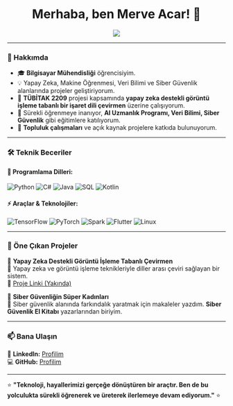 <h1 align="center">Merhaba, ben Merve Acar! 👋</h1>

<p align="center">
  <img src="https://readme-typing-svg.herokuapp.com?font=Fira+Code&weight=600&size=22&pause=1000&color=6F42C1&center=true&width=600&lines=Veri%2C+sadece+rakamlardan+ibaret+de%C4%9Fildir%3B+i%C3%A7inde+ke%C5%9Ffedilmeyi+bekleyen+hikayeler+vard%C4%B1r." />
</p>

---

### 🎨 Hakkımda

- 🎓 **Bilgisayar Mühendisliği** öğrencisiyim.
- 💡 Yapay Zeka, Makine Öğrenmesi, Veri Bilimi ve Siber Güvenlik alanlarında projeler geliştiriyorum.
- 🚀 **TÜBİTAK 2209** projesi kapsamında **yapay zeka destekli görüntü işleme tabanlı bir işaret dili çevirmen** üzerine çalışıyorum.
- 🎯 Sürekli öğrenmeye inanıyor, **AI Uzmanlık Programı, Veri Bilimi, Siber Güvenlik** gibi eğitimlere katılıyorum.
- 🌱 **Topluluk çalışmaları** ve açık kaynak projelere katkıda bulunuyorum.

---

### 🛠️ Teknik Beceriler

#### 🚀 **Programlama Dilleri:**
![Python](https://img.shields.io/badge/-Python-3776AB?style=flat-square&logo=python&logoColor=white)
![C#](https://img.shields.io/badge/-C%23-239120?style=flat-square&logo=csharp&logoColor=white)
![Java](https://img.shields.io/badge/-Java-007396?style=flat-square&logo=java&logoColor=white)
![SQL](https://img.shields.io/badge/-SQL-4479A1?style=flat-square&logo=mysql&logoColor=white)
![Kotlin](https://img.shields.io/badge/-Kotlin-0095D5?style=flat-square&logo=kotlin&logoColor=white)

#### ⚡ **Araçlar & Teknolojiler:**
![TensorFlow](https://img.shields.io/badge/-TensorFlow-FF6F00?style=flat-square&logo=tensorflow&logoColor=white)
![PyTorch](https://img.shields.io/badge/-PyTorch-EE4C2C?style=flat-square&logo=pytorch&logoColor=white)
![Spark](https://img.shields.io/badge/-Apache%20Spark-FDEE21?style=flat-square&logo=apachespark&logoColor=black)
![Flutter](https://img.shields.io/badge/-Flutter-02569B?style=flat-square&logo=flutter&logoColor=white)
![Linux](https://img.shields.io/badge/-Linux-FCC624?style=flat-square&logo=linux&logoColor=black)

---

### 🌟 Öne Çıkan Projeler

🚀 **Yapay Zeka Destekli Görüntü İşleme Tabanlı Çevirmen**  
📌 Yapay zeka ve görüntü işleme teknikleriyle diller arası çeviri sağlayan bir sistem.  
🔗 [Proje Linki (Yakında)](#)

🔐 **Siber Güvenliğin Süper Kadınları**  
📌 Siber güvenlik alanında farkındalık yaratmak için makaleler yazdım. **Siber Güvenlik El Kitabı** yazarlarından biriyim.

---

### 📫 Bana Ulaşın

🔗 **LinkedIn:** [Profilim](https://linkedin.com/in/merve-acar)  
💻 **GitHub:** [Profilim](https://github.com/merveacar)  

---

⭐ **"Teknoloji, hayallerimizi gerçeğe dönüştüren bir araçtır. Ben de bu yolculukta sürekli öğrenerek ve üreterek ilerlemeye devam ediyorum."** ⭐





